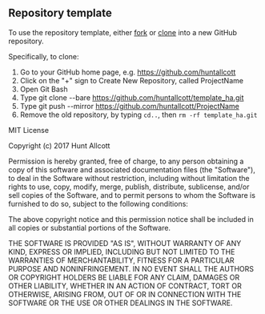 ## Repository template

To use the repository template, either [fork](https://help.github.com/articles/fork-a-repo/) or [clone](https://help.github.com/articles/duplicating-a-repository/) into a new GitHub repository.

Specifically, to clone:
1. Go to your GitHub home page, e.g. https://github.com/huntallcott
2. Click on the "+" sign to Create New Repository, called ProjectName
3. Open Git Bash
4. Type git clone --bare https://github.com/huntallcott/template_ha.git
5. Type git push --mirror https://github.com/huntallcott/ProjectName
6. Remove the old repository, by typing `cd..`, then `rm -rf template_ha.git`

MIT License

Copyright (c) 2017 Hunt Allcott

Permission is hereby granted, free of charge, to any person obtaining a copy
of this software and associated documentation files (the "Software"), to deal
in the Software without restriction, including without limitation the rights
to use, copy, modify, merge, publish, distribute, sublicense, and/or sell
copies of the Software, and to permit persons to whom the Software is
furnished to do so, subject to the following conditions:

The above copyright notice and this permission notice shall be included in all
copies or substantial portions of the Software.

THE SOFTWARE IS PROVIDED "AS IS", WITHOUT WARRANTY OF ANY KIND, EXPRESS OR
IMPLIED, INCLUDING BUT NOT LIMITED TO THE WARRANTIES OF MERCHANTABILITY,
FITNESS FOR A PARTICULAR PURPOSE AND NONINFRINGEMENT. IN NO EVENT SHALL THE
AUTHORS OR COPYRIGHT HOLDERS BE LIABLE FOR ANY CLAIM, DAMAGES OR OTHER
LIABILITY, WHETHER IN AN ACTION OF CONTRACT, TORT OR OTHERWISE, ARISING FROM,
OUT OF OR IN CONNECTION WITH THE SOFTWARE OR THE USE OR OTHER DEALINGS IN THE
SOFTWARE.
